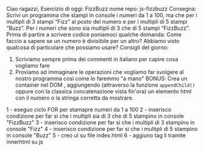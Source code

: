 Ciao ragazzi,
Esercizio di oggi: FizzBuzz
nome repo: js-fizzbuzz
Consegna:
Scrivi un programma che stampi in console i numeri da 1 a 100,
ma che per i multipli di 3 stampi “Fizz” al posto del numero e per i multipli di 5 stampi “Buzz”.
Per i numeri che sono sia multipli di 3 che di 5 stampi “FizzBuzz”.
Prima di partire a scrivere codice poniamoci qualche domanda:
Come faccio a sapere se un numero è divisibile per un altro?
Abbiamo visto qualcosa di particolare che possiamo usare?
Consigli del giorno:
1. Scriviamo sempre prima dei commenti in italiano per capire cosa vogliamo fare
2. Proviamo ad immaginare le operazioni che vogliamo far svolgere al nostro programma così come lo faremmo "a mano"
BONUS:
Crea un container nel DOM , aggiungendo (attraverso la funzione `appendChild()` oppure con la classica concatenazione vista fin'ora) un elemento html con il numero o la stringa corretta da mostrare.

1 - eseguo ciclo FOR per stamapre numeri da 1 a 100
2 - inserisco condizione per far si che i multipli sia di 3 che di 5 stampino in console "FizzBuzz" 
3 - inserisco condizione per far si che i multipli di 3 stampino in console "Fizz" 
4 - inserisco condizione per far si che i multipli di 5 stampino in console "Buzz" 
5 - creo ul su file index.html
6 - aggiuno tag li tramite innerhtml su js

